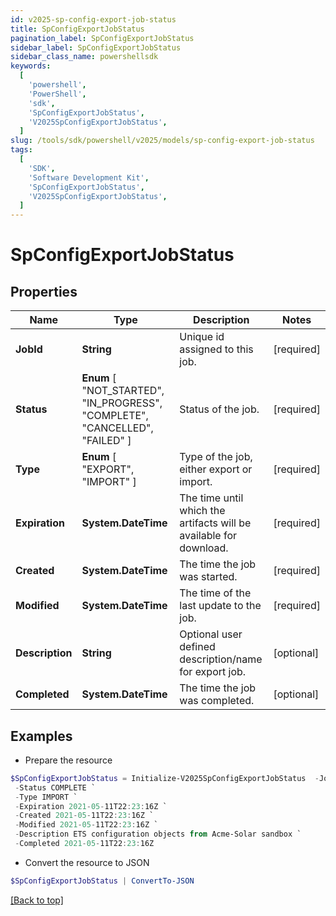 ```yaml
---
id: v2025-sp-config-export-job-status
title: SpConfigExportJobStatus
pagination_label: SpConfigExportJobStatus
sidebar_label: SpConfigExportJobStatus
sidebar_class_name: powershellsdk
keywords:
  [
    'powershell',
    'PowerShell',
    'sdk',
    'SpConfigExportJobStatus',
    'V2025SpConfigExportJobStatus',
  ]
slug: /tools/sdk/powershell/v2025/models/sp-config-export-job-status
tags:
  [
    'SDK',
    'Software Development Kit',
    'SpConfigExportJobStatus',
    'V2025SpConfigExportJobStatus',
  ]
---
```


# SpConfigExportJobStatus

## Properties

| Name | Type | Description | Notes |
| --- | --- | --- | --- |
| **JobId** | **String** | Unique id assigned to this job. | [required] |
| **Status** | **Enum** [ "NOT_STARTED", "IN_PROGRESS", "COMPLETE", "CANCELLED", "FAILED" ] | Status of the job. | [required] |
| **Type** | **Enum** [ "EXPORT", "IMPORT" ] | Type of the job, either export or import. | [required] |
| **Expiration** | **System.DateTime** | The time until which the artifacts will be available for download. | [required] |
| **Created** | **System.DateTime** | The time the job was started. | [required] |
| **Modified** | **System.DateTime** | The time of the last update to the job. | [required] |
| **Description** | **String** | Optional user defined description/name for export job. | [optional] |
| **Completed** | **System.DateTime** | The time the job was completed. | [optional] |

## Examples

- Prepare the resource

```powershell
$SpConfigExportJobStatus = Initialize-V2025SpConfigExportJobStatus  -JobId 3469b87d-48ca-439a-868f-2160001da8c1 `
 -Status COMPLETE `
 -Type IMPORT `
 -Expiration 2021-05-11T22:23:16Z `
 -Created 2021-05-11T22:23:16Z `
 -Modified 2021-05-11T22:23:16Z `
 -Description ETS configuration objects from Acme-Solar sandbox `
 -Completed 2021-05-11T22:23:16Z
```

- Convert the resource to JSON

```powershell
$SpConfigExportJobStatus | ConvertTo-JSON
```

[[Back to top]](#)
